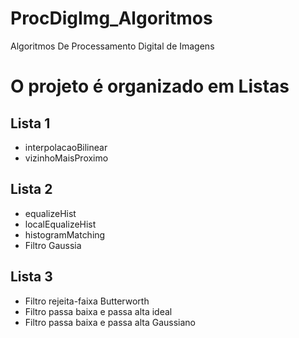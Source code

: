 # ProcDigImg_Algoritmos
Algoritmos De Processamento Digital de Imagens

# O projeto é organizado em Listas

## Lista 1
- interpolacaoBilinear
- vizinhoMaisProximo

## Lista 2
- equalizeHist
- localEqualizeHist
- histogramMatching
- Filtro Gaussia

## Lista 3
- Filtro rejeita-faixa Butterworth
- Filtro passa baixa e passa alta ideal
- Filtro passa baixa e passa alta Gaussiano